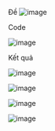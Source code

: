 Đề
![image](https://github.com/user-attachments/assets/1ff2b823-ed96-4185-9716-45fa63da6680)

Code

![image](https://github.com/user-attachments/assets/9ba285a1-a29e-4264-a95b-8256fd2919ea)

Kết quả 

![image](https://github.com/user-attachments/assets/772ca2af-7e7f-4180-ab73-9788d2b7c8e6)


![image](https://github.com/user-attachments/assets/2ee2b317-00a7-4708-864f-f2e7e431ba13)

![image](https://github.com/user-attachments/assets/11e37855-5e2e-40f7-a32c-84d256a2467a)

![image](https://github.com/user-attachments/assets/68557e72-75e4-4b64-8605-bf6981a2c558)
